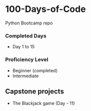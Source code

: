 # 100-Days-of-Code
Python Bootcamp repo

### Completed Days
- Day 1 to 15

### Proficiency Level
- Beginner (completed)
- Intermediate

## Capstone projects
- The Blackjack game (Day - 11)
